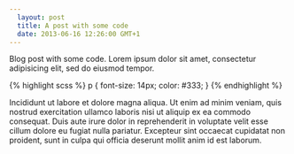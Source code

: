 ```yaml
---
  layout: post
  title: A post with some code
  date: 2013-06-16 12:26:00 GMT+1
---
```


Blog post with some code. Lorem ipsum dolor sit amet, consectetur adipisicing elit, sed do eiusmod tempor.

{% highlight scss %}
p {
  font-size: 14px;
  color: #333;
}
{% endhighlight %}

Incididunt ut labore et dolore magna aliqua. Ut enim ad minim veniam, quis nostrud exercitation ullamco laboris nisi ut aliquip ex ea commodo consequat. Duis aute irure dolor in reprehenderit in voluptate velit esse cillum dolore eu fugiat nulla pariatur. Excepteur sint occaecat cupidatat non proident, sunt in culpa qui officia deserunt mollit anim id est laborum.